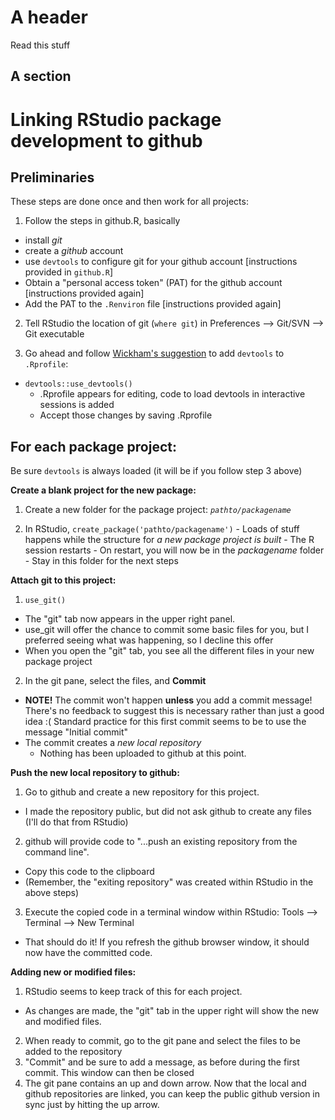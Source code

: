 # A header

Read this stuff

## A section

# Linking RStudio package development to github

## Preliminaries
These steps are done once and then work for all projects:

1. Follow the steps in github.R, basically
 - install *git*
 - create a *github* account
 - use `devtools` to configure git for your github account [instructions provided in `github.R`]
 - Obtain a "personal access token" (PAT) for the github account [instructions provided again]
 - Add the PAT to the `.Renviron` file [instructions provided again]
 
2. Tell RStudio the location of git (`where git`) in Preferences --> Git/SVN --> Git executable
	
3. Go ahead and follow [Wickham's suggestion](https://r-pkgs.org/setup.html#personal-startup-configuration) to add `devtools` to `.Rprofile`:
  - `devtools::use_devtools()`
    - .Rprofile appears for editing, code to load devtools in interactive sessions is added
    - Accept those changes by saving .Rprofile

## For each package project:
Be sure `devtools` is always loaded (it will be if you follow step 3 above)

**Create a blank project for the new package:**

  1. Create a new folder for the package project: *`pathto/packagename`*

  2. In RStudio, `create_package('pathto/packagename')`
    - Loads of stuff happens while the structure for *a new package project is built*
    - The R session restarts
    - On restart, you will now be in the *packagename* folder
	- Stay in this folder for the next steps
	
**Attach git to this project:** 

1. `use_git()`
 - The "git" tab now appears in the upper right panel.
 - use\_git will offer the chance to commit some basic files for you, but I preferred seeing what was happening, so I decline this offer
 - When you open the "git" tab, you see all the different files in your new package project
 
2. In the git pane, select the files, and **Commit**
  - **NOTE!** The commit won't happen **unless** you add a commit message! There's no feedback to suggest this is necessary rather than just a good idea :( Standard practice for this first commit seems to be to use the message "Initial commit"
  - The commit creates a *new local repository*
    - Nothing has been uploaded to github at this point.

**Push the new local repository to github:**  

1. Go to github and create a new repository for this project.
  - I made the repository public, but did not ask github to create any files (I'll do that from RStudio)
2. github will provide code to "...push an existing repository from the command line". 
  - Copy this code to the clipboard
  - (Remember, the "exiting repository" was created within RStudio in the above steps)
3. Execute the copied code in a terminal window within RStudio: Tools --> Terminal --> New Terminal
  - That should do it! If you refresh the github browser window, it should now have the committed code.
  
**Adding new or modified files:**

1. RStudio seems to keep track of this for each project.
  - As changes are made, the "git" tab in the upper right will show the new and modified files.
2. When ready to commit, go to the git pane and select the files to be added to the repository
3. "Commit" and be sure to add a message, as before during the first commit. This window can then be closed
4. The git pane contains an up and down arrow. Now that the local and github repositories are linked, you can keep the public github version in sync just by hitting the up arrow.


  
 
